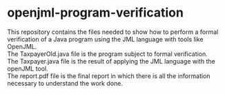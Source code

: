 # openjml-program-verification
This repository contains the files needed to show how to perform a formal verification of a Java program using the JML language with tools like OpenJML.
<br />
The TaxpayerOld.java file is the program subject to formal verification.
<br />
The Taxpayer.java file is the result of applying the JML language with the openJML tool.
<br />
The report.pdf file is the final report in which there is all the information necessary to understand the work done.
